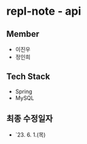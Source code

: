 # repl-note - api

## Member

- 이진우
- 정인희

## Tech Stack

- Spring
- MySQL

## 최종 수정일자

- `23. 6. 1.(목)